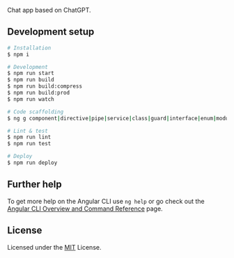 Chat app based on ChatGPT.

## Development setup

```bash
# Installation
$ npm i

# Development
$ npm run start
$ npm run build
$ npm run build:compress
$ npm run build:prod
$ npm run watch

# Code scaffolding
$ ng g component|directive|pipe|service|class|guard|interface|enum|module name

# Lint & test
$ npm run lint
$ npm run test

# Deploy
$ npm run deploy
```

## Further help

To get more help on the Angular CLI use `ng help` or go check out the [Angular CLI Overview and Command Reference](https://angular.io/cli) page.

## License

Licensed under the [MIT](/LICENSE) License.
